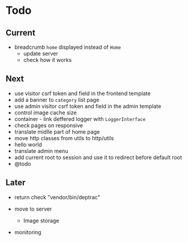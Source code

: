 # Todo

## Current

- breadcrumb `home` displayed instead of `Home`
  - update server
  - check how it works

## Next

- use visitor csrf token and field in the frontend template
- add a banner to `category` list page
- use admin visitor csrf token and field in the admin template
- control image cache size
- container - link deffered logger with `LoggerInterface`
- check pages on responsive
- translate midlle part of home page
- move http classes from utils to http/utils
- hello world
- translate admin menu
- add current root to session and use it to redirect before default root
- @todo

## Later

- return check "vendor/bin/deptrac"

- move to server
  - Image storage

- monitoring
